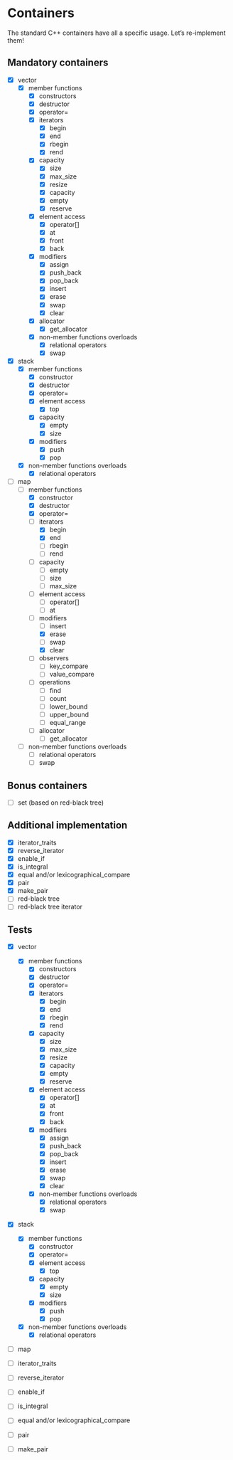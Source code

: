 # Containers

The standard C++ containers have all a specific usage. 
Let’s re-implement them!

## Mandatory containers

- [x] vector
  - [x] member functions
    - [x] constructors
    - [x] destructor
    - [x] operator=
    - [x] iterators
      - [x] begin
      - [x] end
      - [x] rbegin
      - [x] rend
    - [x] capacity
      - [x] size
      - [x] max_size
      - [x] resize
      - [x] capacity
      - [x] empty
      - [x] reserve
    - [x] element access
      - [x] operator[]
      - [x] at
      - [x] front
      - [x] back
    - [x] modifiers
      - [x] assign
      - [x] push_back
      - [x] pop_back
      - [x] insert
      - [x] erase
      - [x] swap
      - [x] clear
    - [x] allocator
      - [x] get_allocator
    - [x] non-member functions overloads
      - [x] relational operators
      - [x] swap

- [x] stack
  - [x] member functions
    - [x] constructor
    - [x] destructor
    - [x] operator=
    - [x] element access
      - [x] top
    - [x] capacity
      - [x] empty
      - [x] size
    - [x] modifiers
      - [x] push
      - [x] pop
  - [x] non-member functions overloads
    - [x] relational operators

- [ ] map
  - [ ] member functions
    - [x] constructor
    - [x] destructor
    - [x] operator=
    - [ ] iterators
      - [x] begin
      - [x] end
      - [ ] rbegin
      - [ ] rend
    - [ ] capacity
      - [ ] empty
      - [ ] size
      - [ ] max_size
    - [ ] element access
      - [ ] operator[]
      - [ ] at
    - [ ] modifiers
      - [ ] insert
      - [x] erase
      - [ ] swap
      - [x] clear
    - [ ] observers
      - [ ] key_compare
      - [ ] value_compare
    - [ ] operations
      - [ ] find
      - [ ] count
      - [ ] lower_bound
      - [ ] upper_bound
      - [ ] equal_range
    - [ ] allocator
      - [ ] get_allocator
  - [ ] non-member functions overloads
    - [ ] relational operators
    - [ ] swap

## Bonus containers

- [ ] set (based on red-black tree)

## Additional implementation

- [x] iterator_traits
- [x] reverse_iterator
- [x] enable_if
- [x] is_integral
- [x] equal and/or lexicographical_compare
- [x] pair
- [x] make_pair
- [ ] red-black tree
- [ ] red-black tree iterator

## Tests

- [x] vector
  - [x] member functions
    - [x] constructors
    - [x] destructor
    - [x] operator=
    - [x] iterators
      - [x] begin
      - [x] end
      - [x] rbegin
      - [x] rend
    - [x] capacity
      - [x] size
      - [x] max_size
      - [x] resize
      - [x] capacity
      - [x] empty
      - [x] reserve
    - [x] element access
      - [x] operator[]
      - [x] at
      - [x] front
      - [x] back
    - [x] modifiers
      - [x] assign
      - [x] push_back
      - [x] pop_back
      - [x] insert
      - [x] erase
      - [x] swap
      - [x] clear
    - [x] non-member functions overloads
      - [x] relational operators
      - [x] swap

- [x] stack
  - [x] member functions
    - [x] constructor
    - [x] operator=
    - [x] element access
      - [x] top
    - [x] capacity
      - [x] empty
      - [x] size
    - [x] modifiers
      - [x] push
      - [x] pop
  - [x] non-member functions overloads
    - [x] relational operators

- [ ] map

- [ ] iterator_traits
- [ ] reverse_iterator
- [ ] enable_if
- [ ] is_integral
- [ ] equal and/or lexicographical_compare
- [ ] pair
- [ ] make_pair